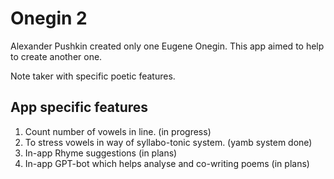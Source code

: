 # Onegin 2

Alexander Pushkin created only one Eugene Onegin. This app aimed to help to create another one.

Note taker with specific poetic features.

## App specific features

1. Count number of vowels in line. (in progress)
2. To stress vowels in way of syllabo-tonic system. (yamb system done)
3. In-app Rhyme suggestions (in plans)
4. In-app GPT-bot which helps analyse and co-writing poems (in plans)
